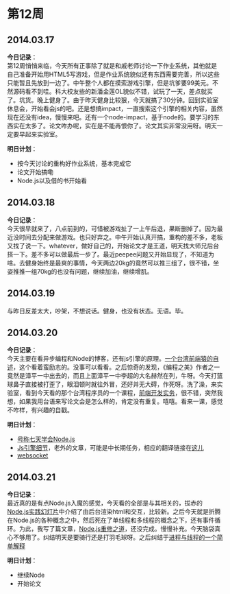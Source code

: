 第12周
======

## 2014.03.17

**今日记录**：  
第12周悄悄来临，今天所有正事除了就是和戚老师讨论一下作业系统，其他就是自己准备开始用HTML5写游戏，但是作业系统貌似还有东西需要完善，所以这些只能暂且先放到一边了。中午整个人都在摸索游戏引擎，但是坑爹要99美元。不然源码看不到哇。科大校友些的新潘金莲OL貌似不错，试玩了一天，差点就买了。坑货。晚上健身了。由于昨天健身比较狠，今天就搞了30分钟。回到实验室休息会，开始看会js的吧。还是想搞impact，一直搜索这个引擎的相关内容，虽然现在还没有idea，慢慢来吧。还有一个node-impact，基于node的。要学习的东西实在太多了。论文咋办呢，实在是不能再恨你了。论文其实非常没用呀。明天一定要早起来实验室。

**明日计划**：  
- 按今天讨论的重构好作业系统，基本完成它
- 论文开始搞嘞
- Node.js以及借的书开始看

## 2014.03.18

**今日记录**：  
今天很早就来了，八点前到的，可惜被游戏扯了一上午后退，果断删掉了。因为最近没时间去分配来做游戏。也只好弃之。中午开始认真开搞，重构的差不多，老板又找了说一下。whatever，做好自己的，开始论文才是王道，明天找大师兄后台搭一下。差不多可以做最后一步了。最近peepee问题又开始显现了，不知道为啥。去健身始终是最爽的事情，今天两边20kg的竟然可以推三组了，很不错，坐姿推推一组70kg的也没有问题，继续加油，继续增肌。

## 2014.03.19

与昨日反差太大，吵架，不想说话。健身，也没有状态。无语。毕。

## 2014.03.20

**今日记录**：  
今天主要在看异步编程和Node的博客，还有js引擎的原理。[一个台湾前端猿的自述](https://speakerdeck.com/josephj/f2e-evolution)，这个看着蛮励志的。没事可以看看。之后惊奇的发现，《编程之美》作者之一竟然是漳平一中出去的，而且上面漳平一中李超的大名赫然在列，牛呀。今天打篮球鼻子直接被打歪了，眼泪顿时就往外冒，还好并无大碍，作死呀。洗了澡，来实验室，看到今天看的那个台湾程序员的一个课程，[前端开发实务](http://f2eclass.com/)，很不错，突然我想，如果我用台语来写论文会是怎么样的，肯定没有重复。嘻嘻。看来一课，感觉不咋样，有兴趣的自戳。

**明日计划**：  
- [号称七天学会Node.js](http://itfan.github.io/7-days-nodejs/)
- [Js引擎细节](http://dmitrysoshnikov.com/)，老外的文章，可能是中长期任务，相应的翻译链接在[这儿](http://zh.blog.goddyzhao.me/JavaScript-Internal)
- [websocket](http://blog.fens.me/nodejs-socketio-chat/)

## 2014.03.21

**今日记录**：  
最近真的是有点Node.js入魔的感觉，今天看的全部是与其相关的，拔赤的[Node.js实践幻灯片](http://www.slideshare.net/lijing00333/node-js)中介绍了由后台渲染html和交互，比较新。之后今天就是折腾在Node.js的各种概念之中，然后死在了单线程和多线程的概念之下，还有事件循环。为此，我写了篇文章，[Node.js重修之道](http://grahamle.github.io/2014/03/Node.js%E9%87%8D%E4%BF%AE/)，还没完成。慢慢补充。今天脑袋真心不够用了。纠结明天是要骑行还是打羽毛球呀。之后纠结于[进程与线程的一个简单解释](http://www.ruanyifeng.com/blog/2013/04/processes_and_threads.html)

**明日计划**：  
- 继续Node
- 开始论文
